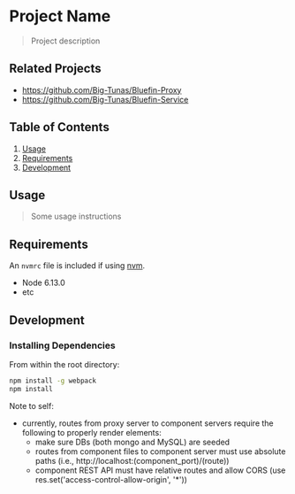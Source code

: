 # Project Name

> Project description

## Related Projects

  - https://github.com/Big-Tunas/Bluefin-Proxy
  - https://github.com/Big-Tunas/Bluefin-Service


## Table of Contents

1. [Usage](#Usage)
1. [Requirements](#requirements)
1. [Development](#development)

## Usage

> Some usage instructions

## Requirements

An `nvmrc` file is included if using [nvm](https://github.com/creationix/nvm).

- Node 6.13.0
- etc

## Development

### Installing Dependencies

From within the root directory:

```sh
npm install -g webpack
npm install
```

Note to self:
- currently, routes from proxy server to component servers require the following to properly render elements:
  - make sure DBs (both mongo and MySQL) are seeded
  - routes from component files to component server must use absolute paths (i.e., http://localhost:(component_port)/(route))
  - component REST API must have relative routes and allow CORS (use res.set('access-control-allow-origin', '*'))